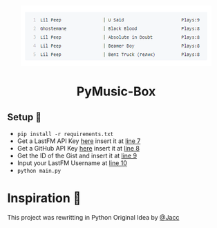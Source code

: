 <p align='center'>
  <img src='https://github.com/RustyBalboadev/PyMusic-Box/blob/master/Music-box.png'>
  <h1 align="center">PyMusic-Box</h1>
</p>

## Setup 🔧
* ``pip install -r requirements.txt``
* Get a LastFM API Key [here](https://www.last.fm/api/account/create) insert it at [line 7](https://github.com/RustyBalboadev/pyMusic-Box/blob/master/main.py#L7)
* Get a GitHub API Key [here](https://github.com/settings/tokens) insert it at [line 8](https://github.com/RustyBalboadev/pyMusic-Box/blob/master/main.py#L8)
* Get the ID of the Gist and insert it at [line 9](https://github.com/RustyBalboadev/pyMusic-Box/blob/master/main.py#L9)
* Input your LastFM Username at [line 10](https://github.com/RustyBalboadev/pyMusic-Box/blob/master/main.py#L10)
* ``python main.py``

# Inspiration 🧠
This project was rewritting in Python Original Idea by [@Jacc](https://github.com/jacc/music-box)

